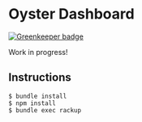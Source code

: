 # Oyster Dashboard

[![Greenkeeper badge](https://badges.greenkeeper.io/alexnorton/oyster-dashboard.svg)](https://greenkeeper.io/)

Work in progress!

## Instructions

    $ bundle install
    $ npm install
    $ bundle exec rackup